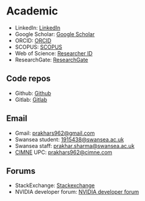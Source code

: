 # Academic
- LinkedIn: [LinkedIn](https://linkedin.com/in/prak-sharma)
- Google Scholar: [Google Scholar](https://scholar.google.com/citations?user=WYPgd2cAAAAJ&hl=en)
- ORCID: [ORCID](https://orcid.org/0000-0002-7635-1857)
- SCOPUS: [SCOPUS](https://www.scopus.com/authid/detail.uri?authorId=57693143700)
- Web of Science: [Researcher ID](https://www.webofscience.com/wos/author/record/GZK-5529-2022)
- ResearchGate: [ResearchGate](https://www.researchgate.net/profile/Prakhar-Sharma-4)

## Code repos
- Github: [Github](https://github.com/praksharma)
- Gitlab: [Gitlab](https://gitlab.com/prakhars962)

## Email
- Gmail: prakhars962@gmail.com
- Swansea student: 1915438@swansea.ac.uk
- Swansea staff: prakhar.sharma@swansea.ac.uk
- [CIMNE](https://www.cimne.com/) UPC: prakhars962@cimne.com

## Forums
- StackExchange: [Stackexchange](https://stackexchange.com/users/19923335/prakhar-sharma?tab=accounts)
- NVIDIA developer forum: [NVIDIA developer forum](https://forums.developer.nvidia.com/u/prakhar_sharma/summary)

<!--
## Socials
- Wordpress: [Website](https://prakhar962.wordpress.com/)
- Quora: [Quora](https://www.quora.com/profile/Prakhar-Sharma-290)
- Facebook: [Facebook](https://www.facebook.com/prakharsharma962)
- Reddit: [Reddit](https://www.reddit.com/user/Captain-Thor/submitted/)
- Twitter: [Twitter](https://twitter.com/prakhar962)
-->
